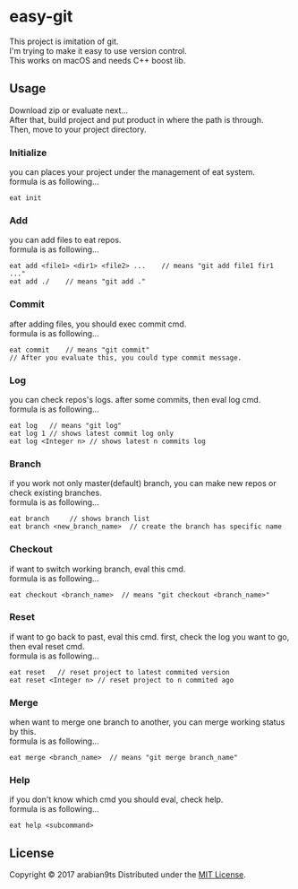 easy-git
======================
This project is imitation of git.  
I'm trying to make it easy to use version control.  
This works on macOS and needs C++ boost lib.


Usage
------
Download zip or evaluate next...  
After that, build project and put product in where the path is through.  
Then, move to your project directory.

### Initialize ###
you can places your project under the management of eat system.<br>
formula is as following...

    eat init


### Add ###
you can add files to eat repos.<br>
formula is as following...

    eat add <file1> <dir1> <file2> ...    // means "git add file1 fir1 ..."
    eat add ./    // means "git add ."


### Commit ###
after adding files, you should exec commit cmd.<br>
formula is as following...

    eat commit    // means "git commit"
    // After you evaluate this, you could type commit message.


### Log ###
you can check repos's logs.
after some commits, then eval log cmd.<br>
formula is as following...

    eat log   // means "git log"
    eat log 1 // shows latest commit log only
    eat log <Integer n> // shows latest n commits log

### Branch ###
if you work not only master(default) branch, you can make new repos or check existing branches.<br>
formula is as following...

    eat branch     // shows branch list
    eat branch <new_branch_name>  // create the branch has specific name

### Checkout ###
if want to switch working branch, eval this cmd.<br>
formula is as following...

    eat checkout <branch_name>  // means "git checkout <branch_name>"

### Reset ###
if want to go back to past, eval this cmd.
first, check the log you want to go, then eval reset cmd.<br>
formula is as following...

    eat reset   // reset project to latest commited version
    eat reset <Integer n> // reset project to n commited ago

### Merge ###
when want to merge one branch to another, you can merge working status by this.<br>
formula is as following...

    eat merge <branch_name>  // means "git merge branch_name"

### Help ###
if you don't know which cmd you should eval, check help.<br>
formula is as following...

    eat help <subcommand>

License
----------
Copyright &copy; 2017 arabian9ts
Distributed under the [MIT License][mit].

[MIT]: http://www.opensource.org/licenses/mit-license.php
